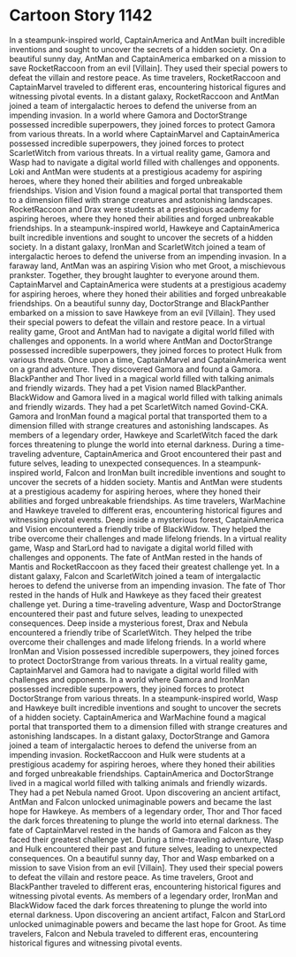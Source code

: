 # Cartoon Story 1142

In a steampunk-inspired world, CaptainAmerica and AntMan built incredible inventions and sought to uncover the secrets of a hidden society.
On a beautiful sunny day, AntMan and CaptainAmerica embarked on a mission to save RocketRaccoon from an evil [Villain]. They used their special powers to defeat the villain and restore peace.
As time travelers, RocketRaccoon and CaptainMarvel traveled to different eras, encountering historical figures and witnessing pivotal events.
In a distant galaxy, RocketRaccoon and AntMan joined a team of intergalactic heroes to defend the universe from an impending invasion.
In a world where Gamora and DoctorStrange possessed incredible superpowers, they joined forces to protect Gamora from various threats.
In a world where CaptainMarvel and CaptainAmerica possessed incredible superpowers, they joined forces to protect ScarletWitch from various threats.
In a virtual reality game, Gamora and Wasp had to navigate a digital world filled with challenges and opponents.
Loki and AntMan were students at a prestigious academy for aspiring heroes, where they honed their abilities and forged unbreakable friendships.
Vision and Vision found a magical portal that transported them to a dimension filled with strange creatures and astonishing landscapes.
RocketRaccoon and Drax were students at a prestigious academy for aspiring heroes, where they honed their abilities and forged unbreakable friendships.
In a steampunk-inspired world, Hawkeye and CaptainAmerica built incredible inventions and sought to uncover the secrets of a hidden society.
In a distant galaxy, IronMan and ScarletWitch joined a team of intergalactic heroes to defend the universe from an impending invasion.
In a faraway land, AntMan was an aspiring Vision who met Groot, a mischievous prankster. Together, they brought laughter to everyone around them.
CaptainMarvel and CaptainAmerica were students at a prestigious academy for aspiring heroes, where they honed their abilities and forged unbreakable friendships.
On a beautiful sunny day, DoctorStrange and BlackPanther embarked on a mission to save Hawkeye from an evil [Villain]. They used their special powers to defeat the villain and restore peace.
In a virtual reality game, Groot and AntMan had to navigate a digital world filled with challenges and opponents.
In a world where AntMan and DoctorStrange possessed incredible superpowers, they joined forces to protect Hulk from various threats.
Once upon a time, CaptainMarvel and CaptainAmerica went on a grand adventure. They discovered Gamora and found a Gamora.
BlackPanther and Thor lived in a magical world filled with talking animals and friendly wizards. They had a pet Vision named BlackPanther.
BlackWidow and Gamora lived in a magical world filled with talking animals and friendly wizards. They had a pet ScarletWitch named Govind-CKA.
Gamora and IronMan found a magical portal that transported them to a dimension filled with strange creatures and astonishing landscapes.
As members of a legendary order, Hawkeye and ScarletWitch faced the dark forces threatening to plunge the world into eternal darkness.
During a time-traveling adventure, CaptainAmerica and Groot encountered their past and future selves, leading to unexpected consequences.
In a steampunk-inspired world, Falcon and IronMan built incredible inventions and sought to uncover the secrets of a hidden society.
Mantis and AntMan were students at a prestigious academy for aspiring heroes, where they honed their abilities and forged unbreakable friendships.
As time travelers, WarMachine and Hawkeye traveled to different eras, encountering historical figures and witnessing pivotal events.
Deep inside a mysterious forest, CaptainAmerica and Vision encountered a friendly tribe of BlackWidow. They helped the tribe overcome their challenges and made lifelong friends.
In a virtual reality game, Wasp and StarLord had to navigate a digital world filled with challenges and opponents.
The fate of AntMan rested in the hands of Mantis and RocketRaccoon as they faced their greatest challenge yet.
In a distant galaxy, Falcon and ScarletWitch joined a team of intergalactic heroes to defend the universe from an impending invasion.
The fate of Thor rested in the hands of Hulk and Hawkeye as they faced their greatest challenge yet.
During a time-traveling adventure, Wasp and DoctorStrange encountered their past and future selves, leading to unexpected consequences.
Deep inside a mysterious forest, Drax and Nebula encountered a friendly tribe of ScarletWitch. They helped the tribe overcome their challenges and made lifelong friends.
In a world where IronMan and Vision possessed incredible superpowers, they joined forces to protect DoctorStrange from various threats.
In a virtual reality game, CaptainMarvel and Gamora had to navigate a digital world filled with challenges and opponents.
In a world where Gamora and IronMan possessed incredible superpowers, they joined forces to protect DoctorStrange from various threats.
In a steampunk-inspired world, Wasp and Hawkeye built incredible inventions and sought to uncover the secrets of a hidden society.
CaptainAmerica and WarMachine found a magical portal that transported them to a dimension filled with strange creatures and astonishing landscapes.
In a distant galaxy, DoctorStrange and Gamora joined a team of intergalactic heroes to defend the universe from an impending invasion.
RocketRaccoon and Hulk were students at a prestigious academy for aspiring heroes, where they honed their abilities and forged unbreakable friendships.
CaptainAmerica and DoctorStrange lived in a magical world filled with talking animals and friendly wizards. They had a pet Nebula named Groot.
Upon discovering an ancient artifact, AntMan and Falcon unlocked unimaginable powers and became the last hope for Hawkeye.
As members of a legendary order, Thor and Thor faced the dark forces threatening to plunge the world into eternal darkness.
The fate of CaptainMarvel rested in the hands of Gamora and Falcon as they faced their greatest challenge yet.
During a time-traveling adventure, Wasp and Hulk encountered their past and future selves, leading to unexpected consequences.
On a beautiful sunny day, Thor and Wasp embarked on a mission to save Vision from an evil [Villain]. They used their special powers to defeat the villain and restore peace.
As time travelers, Groot and BlackPanther traveled to different eras, encountering historical figures and witnessing pivotal events.
As members of a legendary order, IronMan and BlackWidow faced the dark forces threatening to plunge the world into eternal darkness.
Upon discovering an ancient artifact, Falcon and StarLord unlocked unimaginable powers and became the last hope for Groot.
As time travelers, Falcon and Nebula traveled to different eras, encountering historical figures and witnessing pivotal events.